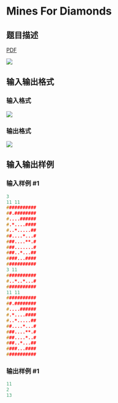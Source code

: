 # Mines For Diamonds

## 题目描述

[problemUrl]: https://uva.onlinejudge.org/index.php?option=com_onlinejudge&Itemid=8&category=18&page=show_problem&problem=1546

[PDF](https://uva.onlinejudge.org/external/106/p10605.pdf)

![](https://cdn.luogu.com.cn/upload/vjudge_pic/UVA10605/98bdff06b06bf5070de445e5ef081211075f1783.png)

## 输入输出格式

### 输入格式

![](https://cdn.luogu.com.cn/upload/vjudge_pic/UVA10605/fc616018fb16d6456e23f98e2dfb619cce365857.png)

### 输出格式

![](https://cdn.luogu.com.cn/upload/vjudge_pic/UVA10605/9c009d50c85e5ec0d819103622ba097b2ee57831.png)

## 输入输出样例

### 输入样例 #1

```cpp
3
11 11
###########
##.########
#....######
#.*....####
#..*.....##
##....*...#
###....**.#
###.......#
###..*...##
####...####
###########
3 11
###########
#..*..*...#
###########
11 11
###########
##.########
#....######
#.*....####
#..*.....##
##....*...#
###....**.#
###....*..#
###..*...##
####...####
###########
```


### 输出样例 #1

```cpp
11
2
13
```



